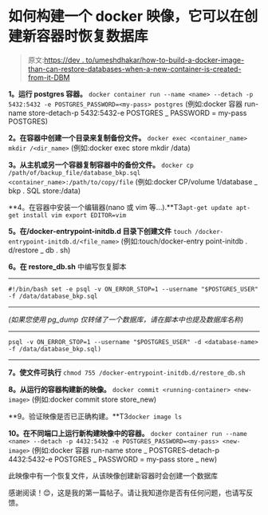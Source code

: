 # 如何构建一个 docker 映像，它可以在创建新容器时恢复数据库

> 原文:[https://dev . to/umeshdhakar/how-to-build-a-docker-image-than-can-restore-databases-when-a-new-container-is-created-from-it-DBM](https://dev.to/umeshdhakar/how-to-build-a-docker-image-which-can-restore-databases-whenever-a-new-container-is-created-from-it-dbm)

**1。运行 postgres 容器。**
`docker container run --name <name> --detach -p 5432:5432 -e POSTGRES_PASSWORD=<my-pass> postgres`
(例如:docker 容器 run-name store-detach-p 5432:5432-e POSTGRES _ PASSWORD = my-pass POSTGRES)

**2。在容器中创建一个目录来复制备份文件。**
`docker exec <container_name> mkdir /<dir_name>`
(例如:docker exec store mkdir /data)

**3。从主机或另一个容器复制容器中的备份文件。**
`docker cp /path/of/backup_file/database_bkp.sql <container_name>:/path/to/copy/file`
(例如:docker CP/volume 1/database _ bkp . SQL store:/data)

**4。在容器中安装一个编辑器(nano 或 vim 等...).**T3`apt-get update
apt-get install vim
export EDITOR=vim` 

**5。在/docker-entrypoint-initdb.d 目录下创建文件**
`touch /docker-entrypoint-initdb.d/<file_name>`
(例如:touch/docker-entry point-initdb . d/restore _ db . sh)

**6。在 restore_db.sh** 中编写恢复脚本

* * *

`#!/bin/bash
set -e
psql -v ON_ERROR_STOP=1 --username "$POSTGRES_USER" -f /data/database_bkp.sql`

* * *

*(如果您使用 pg_dump 仅转储了一个数据库，请在脚本中也提及数据库名称)*

* * *

`psql -v ON_ERROR_STOP=1 --username "$POSTGRES_USER" -d <database-name> -f /data/database_bkp.sql)`

* * *

**7。使文件可执行**
`chmod 755 /docker-entrypoint-initdb.d/restore_db.sh`

**8。从运行的容器构建新的映像。**
`docker commit <running-container> <new-image>`
(例如:docker commit store store_new)

**9。验证映像是否已正确构建。**T3`docker image ls`

**10。在不同端口上运行新构建映像中的容器。**
`docker container run --name <name> --detach -p 4432:5432 -e POSTGRES_PASSWORD=<my-pass> <new-image>`
(例如:docker 容器 run-name store _ POSTGRES-detach-p 4432:5432-e POSTGRES _ PASSWORD = my-pass store _ new)

此映像中有一个恢复文件，从该映像创建新容器时会创建一个数据库

感谢阅读！😊，这是我的第一篇帖子。请让我知道你是否有任何问题，也请写反馈。